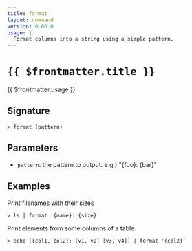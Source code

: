 ```yaml
---
title: format
layout: command
version: 0.60.0
usage: |
  Format columns into a string using a simple pattern.
---
```


# `{{ $frontmatter.title }}`

<div style='white-space: pre-wrap;'>{{ $frontmatter.usage }}</div>

## Signature

`> format (pattern)`

## Parameters

- `pattern`: the pattern to output. e.g.) "{foo}: {bar}"

## Examples

Print filenames with their sizes

```shell
> ls | format '{name}: {size}'
```

Print elements from some columns of a table

```shell
> echo [[col1, col2]; [v1, v2] [v3, v4]] | format '{col2}'
```
